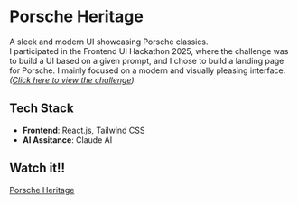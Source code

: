 # Porsche Heritage
A sleek and modern UI showcasing Porsche classics.<br>
I participated in the Frontend UI Hackathon 2025, where the challenge was to build a UI based on a given prompt, and I chose to build a landing page for Porsche. I mainly focused on a modern and visually pleasing interface.<br>
*([Click here to view the challenge](https://www.linkedin.com/feed/update/urn:li:activity:7311031679714803715?commentUrn=urn%3Ali%3Acomment%3A%28activity%3A7311031679714803715%2C7311031986419023873%29&dashCommentUrn=urn%3Ali%3Afsd_comment%3A%287311031986419023873%2Curn%3Ali%3Aactivity%3A7311031679714803715%29))*

## Tech Stack
- **Frontend**: React.js, Tailwind CSS
-  **AI Assitance**: Claude AI 
  
## Watch it!!
[Porsche Heritage](https://drive.google.com/file/d/10V6eaRhNwRlhJaNLpZcshy0OAznwO-bK/view?usp=sharing)

